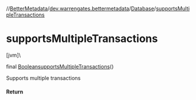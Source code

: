 //[BetterMetadata](../../../index.md)/[dev.warrengates.bettermetadata](../index.md)/[Database](index.md)/[supportsMultipleTransactions](supports-multiple-transactions.md)

# supportsMultipleTransactions

[jvm]\

final [Boolean](https://docs.oracle.com/javase/8/docs/api/java/lang/Boolean.html)[supportsMultipleTransactions](supports-multiple-transactions.md)()

Supports multiple transactions

#### Return
